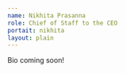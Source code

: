 ```yaml
---
name: Nikhita Prasanna
role: Chief of Staff to the CEO
portait: nikhita
layout: plain
---
```


Bio coming soon!